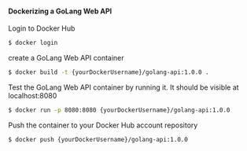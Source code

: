 #### Dockerizing a GoLang Web API

Login to Docker Hub

```zsh
$ docker login
```

create a GoLang Web API container

```zsh
$ docker build -t {yourDockerUsername}/golang-api:1.0.0 .
```

Test the GoLang Web API container by running it. It should be visible at localhost:8080

```zsh
$ docker run -p 8080:8080 {yourDockerUsername}/golang-api:1.0.0
```

Push the container to your Docker Hub account repository

```zsh
$ docker push {yourDockerUsername}/golang-api:1.0.0
```
